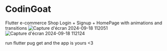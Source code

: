 # CodinGoat
Flutter e-commerce Shop Login + Signup + HomePage with animations and transitions
![Capture d'écran 2024-09-18 112051](https://github.com/user-attachments/assets/0b86bb73-6231-4267-a6b7-fbb5d317d3ce)
![Capture d'écran 2024-09-18 112124](https://github.com/user-attachments/assets/bb73421e-9c65-4c0b-b367-2788cc745b99)

run flutter pug get and the app is yours <3 
